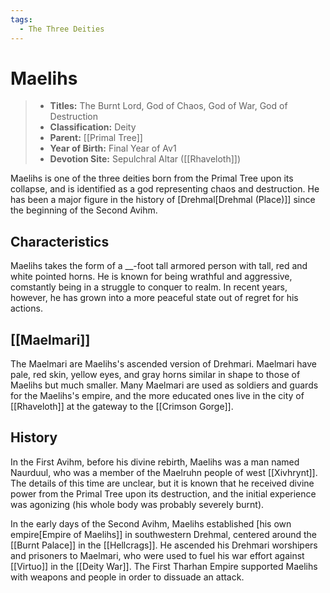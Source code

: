 ```yaml
---
tags:
  - The Three Deities
---
```


# Maelihs

> - **Titles:** The Burnt Lord, God of Chaos, God of War, God of Destruction
> - **Classification:** Deity
> - **Parent:** [[Primal Tree]]
> - **Year of Birth:** Final Year of Av1
> - **Devotion Site:** Sepulchral Altar ([[Rhaveloth]])

Maelihs is one of the three deities born from the Primal Tree upon its collapse, and is identified as a god representing chaos and destruction. He has been a major figure in the history of [Drehmal[Drehmal (Place)]] since the beginning of the Second Avihm.

## Characteristics

Maelihs takes the form of a __-foot tall armored person with tall, red and white pointed horns. He is known for being wrathful and aggressive, comstantly being in a struggle to conquer to realm. In recent years, however, he has grown into a more peaceful state out of regret for his actions.

## [[Maelmari]]

The Maelmari are Maelihs's ascended version of Drehmari. Maelmari have pale, red skin, yellow eyes, and gray horns similar in shape to those of Maelihs but much smaller. Many Maelmari are used as soldiers and guards for the Maelihs's empire, and the more educated ones live in the city of [[Rhaveloth]] at the gateway to the [[Crimson Gorge]].

## History

In the First Avihm, before his divine rebirth, Maelihs was a man named Naurduul, who was a member of the Maelruhn people of west [[Xivhrynt]]. The details of this time are unclear, but it is known that he received divine power from the Primal Tree upon its destruction, and the initial experience was agonizing (his whole body was probably severely burnt). 

In the early days of the Second Avihm, Maelihs established [his own empire[Empire of Maelihs]] in southwestern Drehmal, centered around the [[Burnt Palace]] in the [[Hellcrags]]. He ascended his Drehmari worshipers and prisoners to Maelmari, who were used to fuel his war effort against [[Virtuo]] in the [[Deity War]]. The First Tharhan Empire supported Maelihs with weapons and people in order to dissuade an attack.
